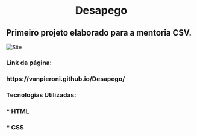 <h1 align="center">Desapego</h1>
<h2>Primeiro projeto elaborado para a mentoria CSV.</h2> 

![Site](https://github.com/VanPieroni/SiteVendaBolsasUsadas/blob/main/Desapego.png)

<h3>Link da página:</h3> 
<h3>https://vanpieroni.github.io/Desapego/</h3>

<h3>Tecnologias Utilizadas:</h3>
<h3>* HTML</h3>
<h3>* CSS</h3>
